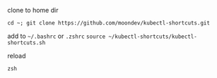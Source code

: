 clone to home dir
```
cd ~; git clone https://github.com/moondev/kubectl-shortcuts.git
```

add to `~/.bashrc` or `.zshrc`
`source ~/kubectl-shortcuts/kubectl-shortcuts.sh`

reload

`zsh`